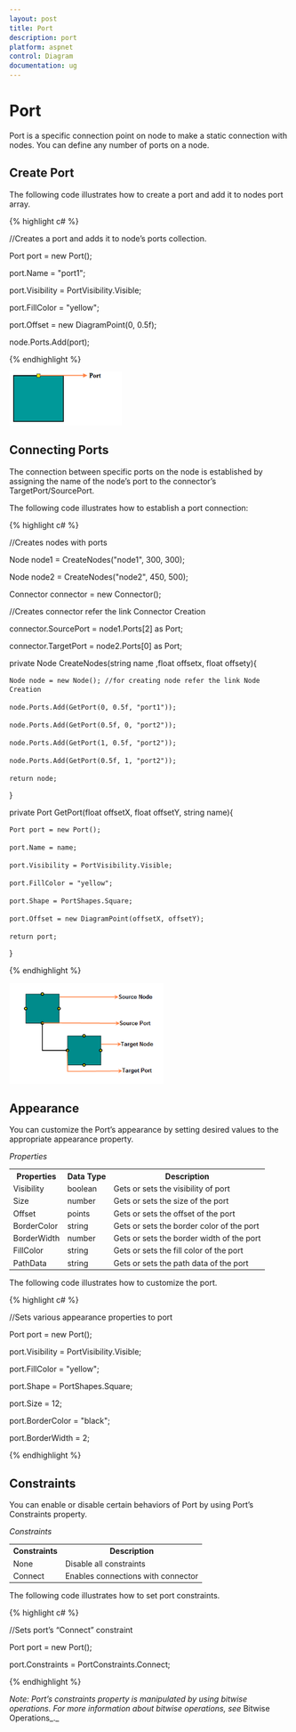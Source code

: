 ```yaml
---
layout: post
title: Port
description: port
platform: aspnet
control: Diagram
documentation: ug
---
```


# Port

Port is a specific connection point on node to make a static connection with nodes. You can define any number of ports on a node. 

## Create Port

The following code illustrates how to create a port and add it to nodes port array.


{% highlight c# %}

//Creates a port and adds it to node’s ports collection.

Port port = new Port();

port.Name = "port1";

port.Visibility = PortVisibility.Visible;

port.FillColor = "yellow";

port.Offset = new DiagramPoint(0, 0.5f);

node.Ports.Add(port);



{% endhighlight %}


![](Port_images/Port_img1.png) 


## Connecting Ports

The connection between specific ports on the node is established by assigning the name of the node’s port to the connector’s TargetPort/SourcePort.

The following code illustrates how to establish a port connection:



{% highlight c# %}

//Creates nodes with ports

Node node1 = CreateNodes("node1", 300, 300);

Node node2 = CreateNodes("node2", 450, 500);

Connector connector = new Connector();

//Creates connector refer the link Connector Creation

connector.SourcePort = node1.Ports[2] as Port;

connector.TargetPort = node2.Ports[0] as Port;



private Node CreateNodes(string name ,float offsetx, float offsety){

    Node node = new Node(); //for creating node refer the link Node Creation

    node.Ports.Add(GetPort(0, 0.5f, "port1"));

    node.Ports.Add(GetPort(0.5f, 0, "port2"));

    node.Ports.Add(GetPort(1, 0.5f, "port2"));

    node.Ports.Add(GetPort(0.5f, 1, "port2"));

    return node;

}



private Port GetPort(float offsetX, float offsetY, string name){

    Port port = new Port();

    port.Name = name;

    port.Visibility = PortVisibility.Visible;

    port.FillColor = "yellow";

    port.Shape = PortShapes.Square;

    port.Offset = new DiagramPoint(offsetX, offsetY);

    return port;

}



{% endhighlight %}

 ![](Port_images/Port_img2.png) 



## Appearance

You can customize the Port’s appearance by setting desired values to the appropriate appearance property.

_Properties_

<table>
<tr>
<th>
Properties</th><th>
Data Type</th><th>
Description </th></tr>
<tr>
<td>
 Visibility</td><td>
boolean</td><td>
Gets or sets the visibility of port</td></tr>
<tr>
<td>
 Size</td><td>
number</td><td>
Gets or sets the size of the port</td></tr>
<tr>
<td>
 Offset</td><td>
points</td><td>
Gets or sets the offset of the port</td></tr>
<tr>
<td>
 BorderColor</td><td>
string</td><td>
Gets or sets the border color of the port</td></tr>
<tr>
<td>
 BorderWidth</td><td>
number</td><td>
Gets or sets the border width of the port</td></tr>
<tr>
<td>
 FillColor</td><td>
string</td><td>
Gets or sets the fill color of the port</td></tr>
<tr>
<td>
 PathData</td><td>
string</td><td>
Gets or sets the path data of the port</td></tr>
</table>


The following code illustrates how to customize the port.



{% highlight c# %}

//Sets various appearance properties to port

Port port = new Port();

port.Visibility = PortVisibility.Visible;

port.FillColor = "yellow";

port.Shape = PortShapes.Square;

port.Size = 12;

port.BorderColor = "black";

port.BorderWidth = 2;



{% endhighlight %}

## Constraints

You can enable or disable certain behaviors of Port by using Port’s Constraints property. 

_Constraints_

<table>
<tr>
<th>
Constraints</th><th>
Description</th></tr>
<tr>
<td>
None</td><td>
Disable all constraints</td></tr>
<tr>
<td>
Connect</td><td>
Enables connections with connector</td></tr>
</table>


The following code illustrates how to set port constraints.



{% highlight c# %}

//Sets port’s “Connect” constraint

Port port = new Port();

port.Constraints = PortConstraints.Connect;



{% endhighlight %}



_Note: Port’s constraints property is manipulated by using bitwise operations. For more information about bitwise operations, see_ Bitwise Operations_._

